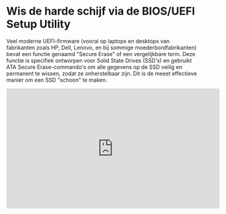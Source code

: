 # Wis de harde schijf via de BIOS/UEFI Setup Utility

Veel moderne UEFI-firmware (vooral op laptops en desktops van fabrikanten zoals HP, Dell, Lenovo, en bij sommige moederbordfabrikanten) bevat een functie genaamd "Secure Erase" of een vergelijkbare term. Deze functie is specifiek ontworpen voor Solid State Drives (SSD's) en gebruikt ATA Secure Erase-commando's om alle gegevens op de SSD veilig en permanent te wissen, zodat ze onherstelbaar zijn. Dit is de meest effectieve manier om een SSD "schoon" te maken.

<iframe width="560" height="315" src="https://www.youtube.com/embed/xiRsG7-qaQY?autoplay=0&loop=0&mute=0" title="YouTube video player" frameborder="0" allow="accelerometer; autoplay; clipboard-write; encrypted-media; gyroscope; picture-in-picture; web-share" referrerpolicy="strict-origin-when-cross-origin" allowfullscreen></iframe>